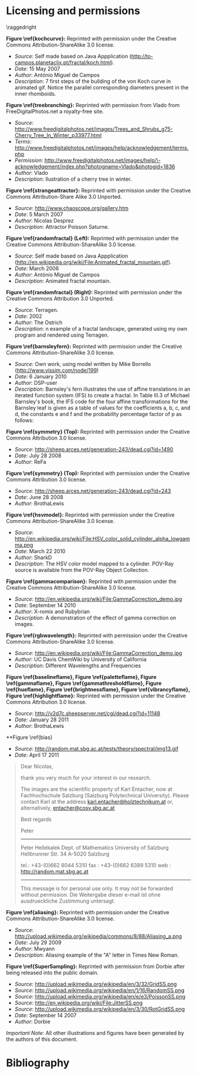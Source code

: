 # Licensing and permissions

<!-- Include permission letters and license info here. -->

<!-- Avoid horrible line break issues -->
\raggedright

<!--

Fractal Section

-->

<!-- Koch Curve -->
**Figure \ref{kochcurve}:** Reprinted with permission under the Creative Commons Attribution-ShareAlike 3.0 license.

- *Source*: Self made based on Java Appplication (http://to-campos.planetaclix.pt/fractal/koch.html).
- *Date*: 15 May 2007
- *Author*: António Miguel de Campos
- *Description*: 7 first steps of the building of the von Koch curve in animated gif. Notice the parallel corresponding diameters present in the inner rhomboids.

<!-- Statistical Self Similarity of a tree -->
**Figure \ref{treebranching}:** Reprinted with permission from Vlado from FreeDigitalPhotos.net a royalty-free site.

- *Source*: http://www.freedigitalphotos.net/images/Trees_and_Shrubs_g75-Cherry_Tree_In_Winter_p33977.html
- *Terms*: http://www.freedigitalphotos.net/images/help/acknowledgement/terms.php
- *Permission*: http://www.freedigitalphotos.net/images/help/\-acknowledgement/index.php?photogname=Vlado&photogid=1836
- *Author*:  Vlado
- *Description*: llustration of a cherry tree in winter.


<!-- Strange Attractor -->
**Figure \ref{strangeattractor}:** Reprinted with permission under the  Creative Commons Attribution-Share Alike 3.0 Unported.


- *Source*: http://www.chaoscope.org/gallery.htm
- *Date*: 5 March 2007
- *Author*: Nicolas Desprez
- *Description*:  Attractor Poisson Saturne.



<!-- Random Fractal-->
**Figure \ref{randomfractal} (Left):** Reprinted with permission under the Creative Commons Attribution-ShareAlike 3.0 license.

- *Source*: Self made based on Java Appplication (http://en.wikipedia.org/wiki/File:Animated_fractal_mountain.gif).
- *Date*: March 2006
- *Author*: António Miguel de Campos
- *Description*: Animated fractal mountain.

<!-- Fractal Landscape -->
**Figure \ref{randomfractal} (Right):** Reprinted with permission under the Creative Commons Attribution 3.0 Unported.

- *Source*: Terragen.
- *Date*: 2002
- *Author*: The Ostrich
- *Description*: n example of a fractal landscape, generated using my own program and rendered using Terragen.


<!--

Fractal Flame Section

-->



<!-- Barnsley's Fern-->
**Figure \ref{barnsleyfern}:** Reprinted with permission under the Creative Commons Attribution-ShareAlike 3.0 license.

- *Source*: Own work, using model written by Mike Borrello (http://www.vissim.com/node/199)
- *Date*: 6 January 2010
- *Author*: DSP-user
- *Description*: Barnsley's fern illustrates the use of affine translations in an iterated function system (IFS) to create a fractal. In Table III.3 of Michael Barnsley's book, the IFS code for the four affine transformations for the Barnsley leaf is given as a table of values for the coefficients a, b, c, and d, the constants e and f and the probability percentage factor of p as follows:



<!-- 3 way rotational symmetry -->
**Figure \ref{symmetry} (Top):** Reprinted with permission under the Creative Commons Attribution 3.0 license.

- *Source*: http://sheep.arces.net/generation-243/dead.cgi?id=1490
- *Date*: July 28 2008
- *Author*: ReFa

<!-- dihedral symmetry -->
**Figure \ref{symmetry} (Top):** Reprinted with permission under the Creative Commons Attribution 3.0 license.

- *Source*: http://sheep.arces.net/generation-243/dead.cgi?id=243
- *Date*: June 28 2008
- *Author*: BrothaLewis

<!--

Color and Log Scaling

-->

<!-- HSV Color Model -->
**Figure \ref{hsvmodel}:** Reprinted with permission under the Creative Commons Attribution-ShareAlike 3.0 license.

- *Source*: http://en.wikipedia.org/wiki/File:HSV_color_solid_cylinder_alpha_lowgamma.png
- *Date*: March 22 2010
- *Author*: SharkD
- *Description*: The HSV color model mapped to a cylinder. POV-Ray source is available from the POV-Ray Object Collection.

<!-- Gamma Correction -->
**Figure \ref{gammacomparison}:** Reprinted with permission under the Creative Commons Attribution-ShareAlike 3.0 license.

- *Source*: http://en.wikipedia.org/wiki/File:GammaCorrection_demo.jpg
- *Date*: September 14 2010
- *Author*: X-romix and Rubybrian
- *Description*: A demonstration of the effect of gamma correction on images.



<!-- Wavelengths -->
**Figure \ref{rgbwavelength}:** Reprinted with permission under the Creative Commons Attribution-ShareAlike 3.0 license.

- *Source*: http://en.wikipedia.org/wiki/File:GammaCorrection_demo.jpg
- *Author*:  UC Davis ChemWiki by University of California
- *Description*: Different Wavelengths and Frequencies

<!-- dihedral symmetry -->
**Figure \ref{baselineflame}, Figure \ref{paletteflame}, Figure \ref{gammaflame}, Figure \ref{gammathresholdflame}, Figure \ref{hueflame}, Figure \ref{brightnessflame}, Figure \ref{vibrancyflame}, Figure \ref{highlightflame}:** Reprinted with permission under the Creative Commons Attribution 3.0 license.

- *Source*: http://v2d7c.sheepserver.net/cgi/dead.cgi?id=11148
- *Date*: January 28 2011
- *Author*: BrothaLewis



 <!-- bias.png -->
**Figure \ref{bias}

- *Source*: http://random.mat.sbg.ac.at/tests/theory/spectral/img13.gif
- *Date*: April 17 2011

>Dear Nicolas,
>
>thank you very much for your interest in our research.
>
>The images are the scientific property of Karl Entacher, now
>at Fachhochschule Salzburg (Salzburg Polytechnical University).
>Please contact Karl at the address
> karl.entacher@holztechnikum.at
> or, alternatively,
> entacher@cosy.sbg.ac.at
>
> Best regards
>
> Peter
>
>
> ---
> Peter Hellekalek
> Dept. of Mathematics
> University of Salzburg
> Hellbrunner Str. 34
> A-5020 Salzburg
>
> tel.: +43-(0)662 8044 5310
> fax : +43-(0)662 6389 5310
> web : http://random.mat.sbg.ac.at
>
> _________________________________
> This message is for personal use only.
> It may not be forwarded without permission.
> Die Weitergabe dieser e-mail ist ohne
> ausdrueckliche Zustimmung untersagt.

 <!--

Filtering

-->

<!-- Aliasing-->

**Figure \ref{aliasing}:** Reprinted with permission under the Creative Commons Attribution-ShareAlike 3.0 license.

- *Source*: http://upload.wikimedia.org/wikipedia/commons/8/88/Aliasing_a.png
- *Date*: July 29 2009
- *Author*: Mwyann
- *Description*: Aliasing example of the "A" letter in Times New Roman.

**Figure \ref{SuperSampling}:** Reprinted with permission from Dorbie after being released into the public domain.

- *Source*: http://upload.wikimedia.org/wikipedia/en/3/32/GridSS.png
- *Source*: http://upload.wikimedia.org/wikipedia/en/1/16/RandomSS.png
- *Source*: http://upload.wikimedia.org/wikipedia/en/e/e3/PoissonSS.png
- *Source*: http://en.wikipedia.org/wiki/File:JitterSS.png
- *Source*: http://upload.wikimedia.org/wikipedia/en/3/30/RotGridSS.png
- *Date*: September 14 2007
- *Author*: Dorbie

*Important Note:* All other illustrations and figures have been generated by the authors of this document.

# Bibliography

<!-- build.hs will insert the bibliography at the end of the document;
ostensibly, that's here -->

